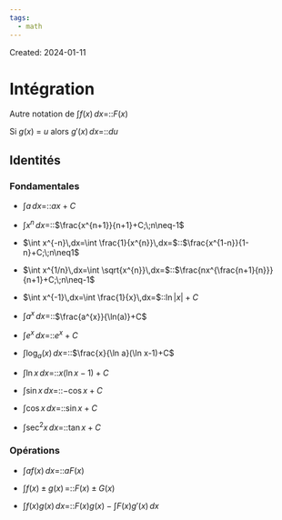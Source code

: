 ```yaml
---
tags:
  - math
---
```

Created: 2024-01-11

# Intégration
Autre notation de $\int f(x)\,dx$=::$F(x)$
<!--SR:!2024-01-16,3,250-->
Si $g(x)$ = $u$ alors $g'(x)\,dx$=::$du$
<!--SR:!2024-01-16,1,227-->
## Identités
### Fondamentales
- $\int a\,dx=$::$ax+C$
<!--SR:!2024-01-16,3,250-->
- $\int x^{n}\,dx=$::$\frac{x^{n+1}}{n+1}+C;\;n\neq-1$
<!--SR:!2024-01-16,3,250-->
- $\int x^{-n}\,dx=\int \frac{1}{x^{n}}\,dx=$::$\frac{x^{1-n}}{1-n}+C;\;n\neq1$
<!--SR:!2024-01-16,3,250-->
- $\int x^{1/n}\,dx=\int \sqrt{x^{n}}\,dx=$::$\frac{nx^{\frac{n+1}{n}}}{n+1}+C;\;n\neq-1$
<!--SR:!2024-01-16,3,250-->
- $\int x^{-1}\,dx=\int \frac{1}{x}\,dx=$::$\ln|x|+C$
<!--SR:!2024-01-16,3,250-->
- $\int a^{x}\,dx=$::$\frac{a^{x}}{\ln(a)}+C$
<!--SR:!2024-01-16,1,190-->
- $\int e^{x}\,dx=$::$e^{x}+C$
<!--SR:!2024-01-16,3,250-->
- $\int \log_{a}(x)\,dx=$::$\frac{x}{\ln a}(\ln x-1)+C$
<!--SR:!2024-01-16,1,190-->
- $\int \ln x\,dx=$::$x(\ln x -1)+C$
<!--SR:!2024-01-16,3,250-->
- $\int \sin x\,dx=$::$-\cos x +C$
<!--SR:!2024-01-16,3,250-->
- $\int \cos x\,dx=$::$\sin x +C$
<!--SR:!2024-01-16,3,250-->
- $\int \sec^{2} x\,dx=$::$\tan x +C$
<!--SR:!2024-01-16,3,250-->

### Opérations
- $\int af(x)\,dx=$::$aF(x)$
<!--SR:!2024-01-16,3,250-->
- $\int f(x)\pm g(x)\,=$::$F(x)\pm G(x)$
<!--SR:!2024-01-16,3,250-->
- $\int f(x)g(x)\,dx=$::$F(x)g(x)-\int F(x)g'(x)\,dx$
<!--SR:!2024-01-16,3,250-->